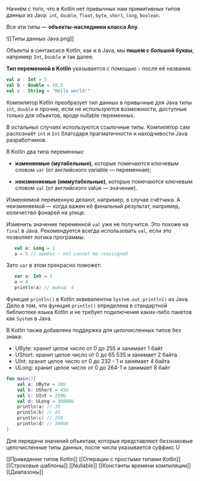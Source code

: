 Начнём с того, что в Kotlin нет привычных нам примитивных типов данных из Java: `int`, `double`, `float`, `byte`, `short`, `long`, `boolean`.

Все эти типы — **объекты-наследники класса Any**.

![[Типы данных Java.png]]

Объекты в синтаксисе Kotlin, как и в Java, мы **пишем с большой буквы**, например `Int`, `Double` и так далее.

**Тип переменной в Kotlin** указывается с помощью `:` после её названия:

```Kotlin
val a : Int = 5 
val b : Double = 10.5
val c : String = "Hello world!" 
```

Компилятор Kotlin преобразует тип данных в привычные для Java типы `int`, `double` и прочие, если не используются возможности, доступные только для объектов, вроде nullable переменных.

В остальных случаях используются ссылочные типы. Компилятор сам распознаёт `int` и `Int` благодаря прагматичности и находчивости Java разработчиков.

В Kotlin два типа переменных:

- **изменяемые (мутабельные)**, которые помечаются ключевым словом `var` (от английского variable — переменная);
    
- **неизменяемые (иммутабельные)**, которые помечаются ключевым словом `val` (от английского value — значение).
    

Изменяемой переменную делают, например, в случае счётчика. А неизменяемой — когда важен её финальный результат, например, количество фонарей на улице.

Изменить значение переменной `val` уже не получится. Это похоже на `final` в Java. Рекомендуется всегда использовать `val`, если это позволяет логика программы.

```Kotlin
   val a: Long = 1
   a = 5 // ошибка - Val cannot be reassigned 
```

Зато `var` в этом прекрасно поможет:

```Kotlin
   var a: Int = 1
   a = 4
   println(a) // вывод: 4 
```

Функция `println()` в Kotlin эквивалентна `System.out.println()` из Java.
Дело в том, что функция `println()` определена в стандартной библиотеке языка Kotlin и не требует подключения каких-либо пакетов как `System` в Java.

В Kotlin также добавлена поддержка для целочисленных типов без знака:

- UByte: хранит целое число от 0 до 255 и занимает 1 байт
- UShort: хранит целое число от 0 до 65 535 и занимает 2 байта
- UInt: хранит целое число от 0 до 232 - 1 и занимает 4 байта
- ULong: хранит целое число от 0 до 264-1 и занимает 8 байт


```Kotlin
fun main(){
    val a: UByte = 10U
    val b: UShort = 45U
    val c: UInt = 250U
    val d: ULong = 30000U
    println(a) // 10
    println(b) // 45
    println(c) // 250
    println(d) // 30000
}
```

Для передачи значений объектам, которые представляют беззнаковые целочисленные типы данных, после числа указывается суффикс U

[[Приведение типов Kotlin]]
[[Операции с простыми типами Kotlin]]
[[Строковые шаблоны]]
[[Nullable]]
[[Константы времени компиляции]]
[[Диапазоны]]